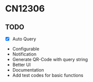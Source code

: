 # CN12306


## TODO
-[x] Auto Query 
- Configurable
- Notification
- Generate QR-Code with query string
- Better UI
- Documentation
- Add test codes for basic functions